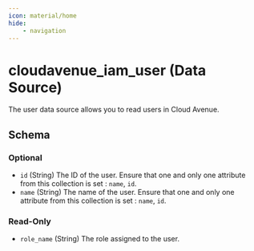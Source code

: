 ```yaml
---
icon: material/home
hide: 
    - navigation
--- 
```


# cloudavenue_iam_user (Data Source)

The user data source allows you to read users in Cloud Avenue.

## Schema

### Optional

- `id` (String) The ID of the user. Ensure that one and only one attribute from this collection is set : `name`, `id`.
- `name` (String) The name of the user. Ensure that one and only one attribute from this collection is set : `name`, `id`.

### Read-Only

- `role_name` (String) The role assigned to the user.
